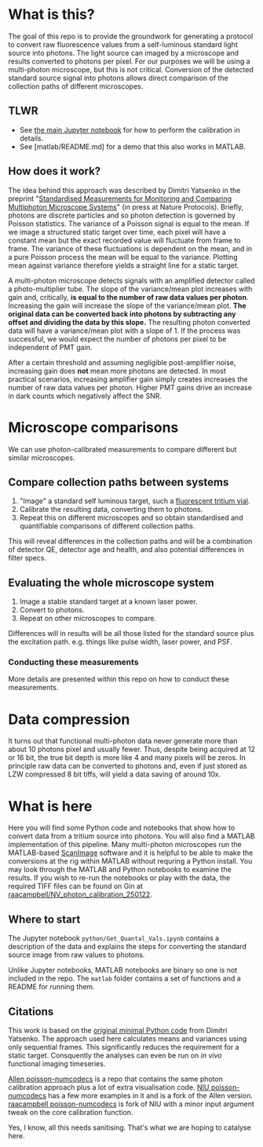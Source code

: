 # What is this?
The goal of this repo is to provide the groundwork for generating a protocol to convert raw fluorescence values from a self-luminous standard light source into photons. 
The light source can imaged by a microscope and results converted to photons per pixel.
For our purposes we will be using a multi-photon microscope, but this is not critical. 
Conversion of the detected standard source signal into photons allows direct comparison of the collection paths of different microscopes. 

## TLWR
* See [the main Jupyter notebook](./python/Get_Quantal_Vals.ipynb) for how to perform the calibration in details.
* See [matlab/README.md] for a demo that this also works in MATLAB.

## How does it work?
The idea behind this approach was described by Dimitri Yatsenko in the preprint "[Standardised Measurements for Monitoring and Comparing Multiphoton Microscope Systems](https://www.biorxiv.org/content/10.1101/2024.01.23.576417v1)" (in press at Nature Protocols). 
Briefly, photons are discrete particles and so photon detection is governed by Poisson statistics.
The variance of a Poisson signal is equal to the mean. 
If we image a structured static target over time, each pixel will have a constant mean but the exact recorded value will fluctuate from frame to frame. 
The variance of these fluctuations is dependent on the mean, and in a pure Poisson process the mean will be equal to the variance. 
Plotting mean against variance therefore yields a straight line for a static target. 

A multi-photon microscope detects signals with an amplified detector called a photo-multiplier tube. 
The slope of the variance/mean plot increases with gain and, critically, **is equal to the number of raw data values per photon**.
Increasing the gain will increase the slope of the variance/mean plot.
**The original data can be converted back into photons by subtracting any offset and dividing the data by this slope.**
The resulting photon converted data will have a variance/mean plot with a slope of 1. 
If the process was successful, we would expect the number of photons per pixel to be independent of PMT gain.

After a certain threshold and assuming negligible post-amplifier noise, increasing gain does **not** mean more photons are detected. 
In most practical scenarios, increasing amplifier gain simply creates increases the number of raw data values per photon.
Higher PMT gains drive an increase in dark counts which negatively affect the SNR. 

# Microscope comparisons
We can use photon-calibrated measurements to compare different but similar microscopes. 


## Compare collection paths between systems
1. "Image" a standard self luminous target, such a [fluorescent tritium vial](https://www.google.com/search?q=flourecent+tritium+vial).
2. Calibrate the resulting data, converting them to photons. 
3. Repeat this on different microscopes and so obtain standardised and quantifiable comparisons of different collection paths.

This will reveal differences in the collection paths and will be a combination of detector QE, detector age and health, and also potential differences in filter specs. 



## Evaluating the whole microscope system
1. Image a stable standard target at a known laser power. 
2. Convert to photons.
3. Repeat on other microscopes to compare.

Differences will in results will be all those listed for the standard source plus the excitation path.
e.g. things like pulse width, laser power, and PSF.

### Conducting these measurements
More details are presented within this repo on how to conduct these measurements. 


# Data compression
It turns out that functional multi-photon data never generate more than about 10 photons pixel and usually fewer.
Thus, despite being acquired at 12 or 16 bit, the true bit depth is more like 4 and many pixels will be zeros. 
In principle raw data can be converted to photons and, even if just stored as LZW compressed 8 bit tiffs, will yield a data saving of around 10x.


# What is here
Here you will find some Python code and notebooks that show how to convert data from a tritium source into photons. 
You will also find a MATLAB implementation of this pipeline. 
Many multi-photon microscopes run the MATLAB-based [ScanImage](https://www.mbfbioscience.com/products/scanimage/) software and it is helpful to be able to make the conversions at the rig within MATLAB without requring a Python install.
You may look through the MATLAB and Python notebooks to examine the results. 
If you wish to re-run the notebooks or play with the data, the required TIFF files can be found on Gin at [raacampbell/NV_photon_calibration_250122](https://gin.g-node.org/raacampbell/NV_photon_calibration_250122/).

## Where to start
The Jupyter notebook `python/Get_Quantal_Vals.ipynb` contains a description of the data and explains the steps for converting the standard source image from raw values to photons. 

Unlike Jupyter notebooks, MATLAB notebooks are binary so one is not included in the repo. 
The `matlab` folder contains a set of functions and a README for running them. 



## Citations
This work is based on the [original minimal Python code](https://github.com/datajoint/anscombe-numcodecs) from Dimitri Yatsenko. 
The approach used here calculates means and variances using only sequential frames. 
This significantly reduces the requirement for a static target. 
Consquently the analyses can even be run on _in vivo_ functional imaging timeseries. 

[Allen poisson-numcodecs](https://github.com/AllenNeuralDynamics/poisson-numcodecs) is a repo that contains the same photon calibration approach plus a lot of extra visualisation code. 
[NIU poisson-numcodecs](https://github.com/neuroinformatics-unit/poisson-numcodecs) has a few more examples in it and is a fork of the Allen version. 
[raacampbell poisson-numcodecs](https://github.com/raacampbell/poisson-numcodecs) is fork of NIU with a minor input argument tweak on the core calibration function. 

Yes, I know, all this needs sanitising. That's what we are hoping to catalyse here. 

